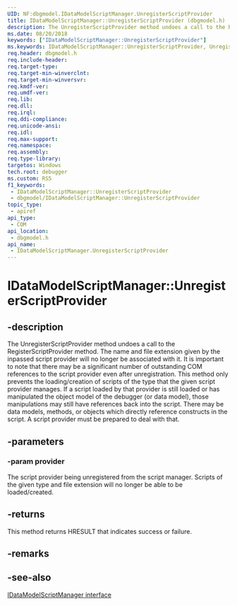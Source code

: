 ```yaml
---
UID: NF:dbgmodel.IDataModelScriptManager.UnregisterScriptProvider
title: IDataModelScriptManager::UnregisterScriptProvider (dbgmodel.h)
description: The UnregisterScriptProvider method undoes a call to the RegisterScriptProvider method.
ms.date: 08/20/2018
keywords: ["IDataModelScriptManager::UnregisterScriptProvider"]
ms.keywords: IDataModelScriptManager::UnregisterScriptProvider, UnregisterScriptProvider, IDataModelScriptManager.UnregisterScriptProvider, IDataModelScriptManager::UnregisterScriptProvider, IDataModelScriptManager.UnregisterScriptProvider
req.header: dbgmodel.h
req.include-header: 
req.target-type: 
req.target-min-winverclnt: 
req.target-min-winversvr: 
req.kmdf-ver: 
req.umdf-ver: 
req.lib: 
req.dll: 
req.irql: 
req.ddi-compliance: 
req.unicode-ansi: 
req.idl: 
req.max-support: 
req.namespace: 
req.assembly: 
req.type-library: 
targetos: Windows
tech.root: debugger
ms.custom: RS5
f1_keywords:
 - IDataModelScriptManager::UnregisterScriptProvider
 - dbgmodel/IDataModelScriptManager::UnregisterScriptProvider
topic_type:
 - apiref
api_type:
 - COM
api_location:
 - dbgmodel.h
api_name:
 - IDataModelScriptManager.UnregisterScriptProvider
---
```


# IDataModelScriptManager::UnregisterScriptProvider


## -description

The UnregisterScriptProvider method undoes a call to the RegisterScriptProvider method. The name and file extension given by the inpassed script provider will no longer be associated with it. It is important to note that there may be a significant number of outstanding COM references to the script provider even after unregistration. This method only prevents the loading/creation of scripts of the type that the given script provider manages. If a script loaded by that provider is still loaded or has manipulated the object model of the debugger (or data model), those manipulations may still have references back into the script. There may be data models, methods, or objects which directly reference constructs in the script. A script provider must be prepared to deal with that.

## -parameters

### -param provider

The script provider being unregistered from the script manager. Scripts of the given type and file extension will no longer be able to be loaded/created.

## -returns

This method returns HRESULT that indicates success or failure.

## -remarks

## -see-also

[IDataModelScriptManager interface](nn-dbgmodel-idatamodelscriptmanager.md)

